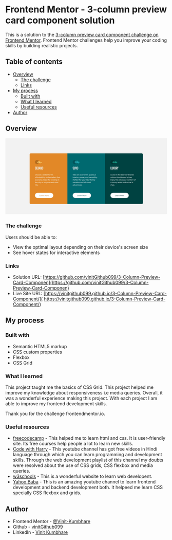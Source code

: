# Frontend Mentor - 3-column preview card component solution

This is a solution to the [3-column preview card component challenge on Frontend Mentor](https://www.frontendmentor.io/challenges/3column-preview-card-component-pH92eAR2-). Frontend Mentor challenges help you improve your coding skills by building realistic projects. 

## Table of contents

- [Overview](#overview)
  - [The challenge](#the-challenge)
  - [Links](#links)
- [My process](#my-process)
  - [Built with](#built-with)
  - [What I learned](#what-i-learned)
  - [Useful resources](#useful-resources)
- [Author](#author)


## Overview

![](./images/3ColumnPreviewCards.jfif "Order Summary Page")

### The challenge

Users should be able to:

- View the optimal layout depending on their device's screen size
- See hover states for interactive elements


### Links

- Solution URL: [https://github.com/vinitGithub099/3-Column-Preview-Card-Componen](https://github.com/vinitGithub099/3-Column-Preview-Card-Componen)
- Live Site URL: [https://vinitgithub099.github.io/3-Column-Preview-Card-Component/]( https://vinitgithub099.github.io/3-Column-Preview-Card-Component/)

## My process

### Built with

- Semantic HTML5 markup
- CSS custom properties
- Flexbox
- CSS Grid


### What I learned

This project taught me the basics of CSS Grid. This project helped me improve my knowledge about responsiveness i.e media queries. Overall, it was a wonderful experience making this project. With each project I am able to improve my frontend development skills. 

Thank you for the challenge frontendmentor.io.


### Useful resources

- [freecodecamp](https://www.freecodecamp.com) - This helped me to learn html and css. It is user-friendly site. Its free courses help people a lot to learn new skills. 
- [Code with Harry](https://www.youtube.com/c/CodeWithHarry) - This youtube channel has got free videos in Hindi language through which you can learn programming and development skills. Through the web development playlist of this channel my doubts were resolved about the use of CSS grids, CSS flexbox and media queries.
- [w3schools](https://www.w3schools.com/) - This is a wonderful website to learn web developent. 
- [Yahoo Baba](https://www.youtube.com/c/YahooBaba) - This is an amazing youtube channel to learn frontend development and backend development both.
It helpeed me learn CSS specially CSS flexbox and grids.

## Author

- Frontend Mentor - [@Vinit-Kumbhare](https://www.frontendmentor.io/profile/Vinit-Kumbhare)
- Github - [vinitGithub099](https://github.com/vinitGithub099)
- LinkedIn - [Vinit Kumbhare](www.linkedin.com/in/vinit-kumbhare-5528a221a)

